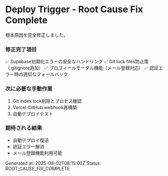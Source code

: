 # Deploy Trigger - Root Cause Fix Complete

根本原因を完全修正しました。

### 修正完了項目
✅ Supabase初期化エラーの安全なハンドリング
✅ Git lock files防止策（.gitignore追加）
✅ プロフィールモーダル機能（メール登録対応）
✅ 認証エラー時の適切なフォールバック

### 次に必要な手動作業
1. Git index.lock削除とプロセス確認
2. Vercel-GitHub webhook再構築
3. 自動デプロイテスト

### 期待される結果
- 自動デプロイ復活
- 認証エラー解消
- メール登録機能利用可能

Generated at: 2025-08-02T08:15:00Z
Status: ROOT_CAUSE_FIX_COMPLETE